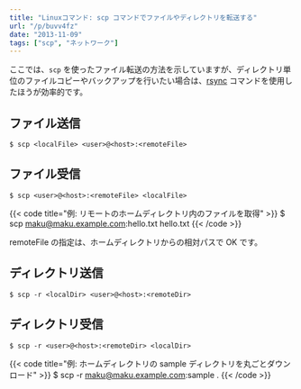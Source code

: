 ```yaml
---
title: "Linuxコマンド: scp コマンドでファイルやディレクトリを転送する"
url: "/p/buvv4fz"
date: "2013-11-09"
tags: ["scp", "ネットワーク"]
---
```


ここでは、`scp` を使ったファイル転送の方法を示していますが、ディレクトリ単位のファイルコピーやバックアップを行いたい場合は、[rsync](/p/c3s7wyx) コマンドを使用したほうが効率的です。


ファイル送信
----

```
$ scp <localFile> <user>@<host>:<remoteFile>
```

ファイル受信
----

```
$ scp <user>@<host>:<remoteFile> <localFile>
```

{{< code title="例: リモートのホームディレクトリ内のファイルを取得" >}}
$ scp maku@maku.example.com:hello.txt hello.txt
{{< /code >}}

remoteFile の指定は、ホームディレクトリからの相対パスで OK です。


ディレクトリ送信
----

```
$ scp -r <localDir> <user>@<host>:<remoteDir>
```

ディレクトリ受信
----

```
$ scp -r <user>@<host>:<remoteDir> <localDir>
```

{{< code title="例: ホームディレクトリの sample ディレクトリを丸ごとダウンロード" >}}
$ scp -r maku@maku.example.com:sample .
{{< /code >}}


